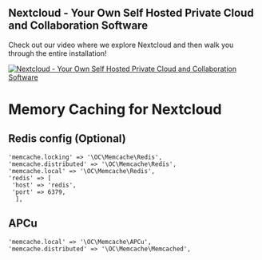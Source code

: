 <h2>Nextcloud - Your Own Self Hosted Private Cloud and Collaboration Software</h2>

Check out our video where we explore Nextcloud and then walk you through the entire installation!

 [![Nextcloud - Your Own Self Hosted Private Cloud and Collaboration Software](https://img.youtube.com/vi/SNZP7pEx1T0/0.jpg)](https://www.youtube.com/watch?v=SNZP7pEx1T0)

<h1>Memory Caching for Nextcloud</h1>

<h2>Redis config (Optional)</h2>

```
'memcache.locking' => '\OC\Memcache\Redis',
'memcache.distributed' => '\OC\Memcache\Redis',
'memcache.local' => '\OC\Memcache\Redis',
'redis' => [
 'host' => 'redis',
 'port' => 6379,
  ],
```

<h2>APCu</h2>

```
'memcache.local' => '\OC\Memcache\APCu',
'memcache.distributed' => '\OC\Memcache\Memcached',
```
